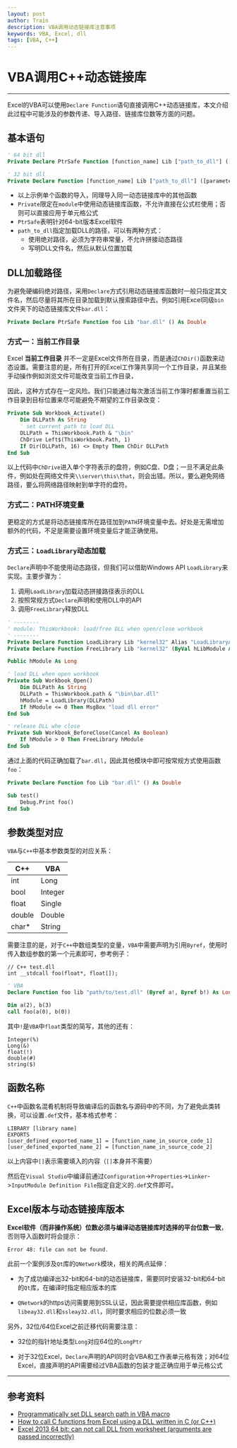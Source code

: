 ```yaml
---
layout: post
author: Train
description: VBA调用动态链接库注意事项
keywords: VBA, Excel, dll
tags: [VBA, C++]
---
```


# VBA调用C++动态链接库

---

Excel的VBA可以使用`Declare Function`语句直接调用C++动态链接库，本文介绍此过程中可能涉及的参数传递、导入路径、链接库位数等方面的问题。


## 基本语句

``` vb
' 64 bit dll
Private Declare PtrSafe Function [function_name] Lib ["path_to_dll"] ([parameters_list]) As [type]

' 32 bit dll
Private Declare Function [function_name] Lib ["path_to_dll"] ([parameters_list]) As [type]
```

- 以上示例单个函数的导入，同理导入同一动态链接库中的其他函数
- `Private`限定在`module`中使用动态链接库函数，不允许直接在公式栏使用；否则可以直接应用于单元格公式
- `PtrSafe`表明针对64-bit版本Excel软件
- `path_to_dll`指定加载DLL的路径，可以有两种方式：
	- 使用绝对路径，必须为字符串常量，不允许拼接动态路径
	- 写明DLL文件名，然后从默认位置加载

## DLL加载路径

为避免硬编码绝对路径，采用`Declare`方式引用动态链接库函数时一般只指定其文件名，然后尽量将其所在目录加载到默认搜索路径中去。例如引用Excel同级`bin`文件夹下的动态链接库文件`bar.dll`：

```vb
Private Declare PtrSafe Function foo Lib "bar.dll" () As Double
```

### 方式一：当前工作目录

Excel **当前工作目录** 并不一定是Excel文件所在目录，而是通过`ChDir()`函数来动态设置。需要注意的是，所有打开的Excel工作簿共享同一个工作目录，并且某些手动操作例如浏览文件可能改变当前工作目录，

因此，这种方式存在一定风险。我们只能通过每次激活当前工作簿时都重置当前工作目录到目标位置来尽可能避免不期望的工作目录改变：

```vb
Private Sub Workbook_Activate()
    Dim DLLPath As String
    ' set current path to load DLL
    DLLPath = ThisWorkbook.Path & "\bin"
    ChDrive Left$(ThisWorkbook.Path, 1)
    If Dir(DLLPath, 16) <> Empty Then ChDir DLLPath
End Sub
```

以上代码中`ChDrive`进入单个字符表示的盘符，例如C盘、D盘；一旦不满足此条件，例如处在网络文件夹`\\server\this\that`，则会出错。所以，要么避免网络路径，要么将网络路径映射到单字符的盘符。


### 方式二：PATH环境变量

更稳定的方式是将动态链接库所在路径加到`PATH`环境变量中去。好处是无需增加额外的代码，不足是需要设置环境变量后才能正确使用。


### 方式三：`LoadLibrary`动态加载

`Declare`声明中不能使用动态路径，但我们可以借助Windows API `LoadLibrary`来实现。主要步骤为：

1. 调用`LoadLibrary`加载动态拼接路径表示的DLL
2. 按照常规方式`Declare`声明和使用DLL中的API
3. 调用`FreeLibrary`释放DLL

```vb
' --------
' module: ThisWorkbook: load/free DLL when open/close workbook
' --------
Private Declare Function LoadLibrary Lib "kernel32" Alias "LoadLibraryA" (ByVal lpLibFileName As String) As Long
Private Declare Function FreeLibrary Lib "kernel32" (ByVal hLibModule As Long) As Long

Public hModule As Long

' load DLL when open workbook
Private Sub Workbook_Open()
    Dim DLLPath As String
    DLLPath = ThisWorkbook.path & "\bin\bar.dll"
    hModule = LoadLibrary(DLLPath)    
    If hModule <= 0 Then MsgBox "load dll error"   
End Sub

' release DLL whe close
Private Sub Workbook_BeforeClose(Cancel As Boolean)
    If hModule > 0 Then FreeLibrary hModule
End Sub
```

通过上面的代码正确加载了`bar.dll`，因此其他模块中即可按常规方式使用函数`foo`：

```vb
Private Declare Function foo Lib "bar.dll" () As Double

Sub test()
	Debug.Print foo()
End Sub
```


## 参数类型对应

`VBA`与`C++`中基本参数类型的对应关系：

C++ | VBA
--- | ---
int | Long
bool | Integer
float | Single
double | Double
char* | String

需要注意的是，对于`C++`中数组类型的变量，`VBA`中需要声明为引用`Byref`，使用时传入数组参数的第一个元素即可，参考例子：

```
// C++ test.dll
int __stdcall foo(float*, float[]);
```

``` vb
' VBA
Declare Function foo lib "path/to/test.dll" (Byref a!, Byref b!) As Long

Dim a(2), b(3)
call foo(a(0), b(0))
```

其中`!`是`VBA`中`float`类型的简写，其他的还有：

    Integer(%)
    Long(&)
    float(!)
    double(#)
    string($)


## 函数名称

`C++`中函数名混肴机制将导致编译后的函数名与源码中的不同，为了避免此类转换，可以设置`.def`文件，基本格式参考：


    LIBRARY [library name]
    EXPORTS
    [user_defined_exported_name_1] = [function_name_in_source_code_1]
    [user_defined_exported_name_2] = [function_name_in_source_code_2]


以上内容中`[]`表示需要填入的内容（`[]`本身并不需要）

然后在`Visual Studio`中编译前通过`Configuration`->`Properties`->`Linker`->`InputModule Definition File`指定自定义的`.def`文件即可。


## Excel版本与动态链接库版本

**Excel软件（而非操作系统）位数必须与编译动态链接库时选择的平台位数一致**，否则导入函数时将会提示：

    Error 48: file can not be found.

此前一个案例涉及`Qt`库的`QNetwork`模块，相关的两点延伸：

- 为了成功编译出32-bit和64-bit的动态链接库，需要同时安装32-bit和64-bit的`Qt`库，在编译时指定相应版本的库

- `QNetwork`的https访问需要用到SSL认证，因此需要提供相应库函数，例如`libeay32.dll`和`ssleay32.dll`，同时要求相应的位数必须一致

另外，32位/64位Excel之前迁移代码需要注意：

- 32位的指针地址类型`Long`对应64位的`LongPtr`

- 对于32位Excel，`Declare`声明的API同时会VBA和工作表单元格有效；对64位Excel，直接声明的API需要经过VBA函数的包装才能正确应用于单元格公式


---

## 参考资料

- [Programmatically set DLL search path in VBA macro](https://stackoverflow.com/questions/450177/programmatically-set-dll-search-path-in-vba-macro)
- [How to call C functions from Excel using a DLL written in C (or C++)](https://sites.google.com/site/jrlhost/links/excelcdll)
- [Excel 2013 64 bit: can not call DLL from worksheet (arguments are passed incorrectly)](https://social.msdn.microsoft.com/Forums/en-US/077d043c-ff84-45fb-89a6-93515b2f2395/excel-2013-64-bit-can-not-call-dll-from-worksheet-arguments-are-passed-incorrectly)
